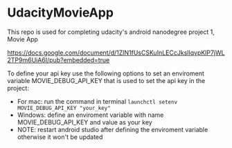 # UdacityMovieApp
This repo is used for completing udacity's android nanodegree project 1, Movie App

https://docs.google.com/document/d/1ZlN1fUsCSKuInLECcJkslIqvpKlP7jWL2TP9m6UiA6I/pub?embedded=true

To define your api key use the following options to set an enviroment variable MOVIE_DEBUG_API_KEY that is used to set the api key in the project:
  - For mac: run the command in terminal `launchctl setenv MOVIE_DEBUG_API_KEY "your_key"`
  - Windows: define an enviroment variable with name MOVIE_DEBUG_API_KEY and value as your key
  - NOTE: restart android studio after defining the enviroment variable otherwise it won't be updated
